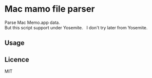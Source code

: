 # Mac mamo file parser

Parse Mac Memo.app data.  
But this script support under Yosemite.  
I don't try later from Yosemite.  

## Usage

## Licence 

MIT
